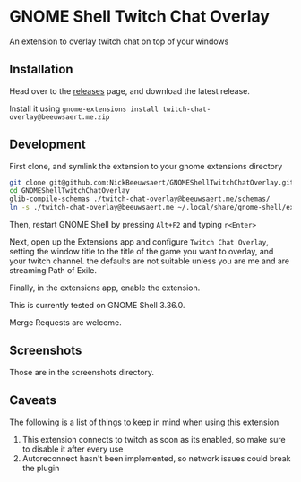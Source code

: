 # GNOME Shell Twitch Chat Overlay

An extension to overlay twitch chat on top of your windows

## Installation

Head over to the [releases](https://github.com/NickBeeuwsaert/GNOMEShellTwitchChatOverlay/releases) page, and download the latest release.

Install it using `gnome-extensions install twitch-chat-overlay@beeuwsaert.me.zip`

## Development

First clone, and symlink the extension to your gnome extensions directory

```sh
git clone git@github.com:NickBeeuwsaert/GNOMEShellTwitchChatOverlay.git
cd GNOMEShellTwitchChatOverlay
glib-compile-schemas ./twitch-chat-overlay@beeuwsaert.me/schemas/
ln -s ./twitch-chat-overlay@beeuwsaert.me ~/.local/share/gnome-shell/extensions/twitch-chat-overlay@beeuwsaert.me
```

Then, restart GNOME Shell by pressing `Alt+F2` and typing `r<Enter>`

Next, open up the Extensions app and configure `Twitch Chat Overlay`, setting the window title to the title of the game you want to overlay, and your twitch channel. the defaults are not suitable unless you are me and are streaming Path of Exile.

Finally, in the extensions app, enable the extension.

This is currently tested on GNOME Shell 3.36.0.

Merge Requests are welcome.

## Screenshots

Those are in the screenshots directory.

## Caveats

The following is a list of things to keep in mind when using this extension

1. This extension connects to twitch as soon as its enabled, so make sure to disable it after every use
2. Autoreconnect hasn't been implemented, so network issues could break the plugin
